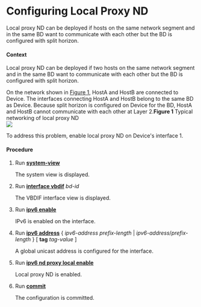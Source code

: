Configuring Local Proxy ND
==========================

Local proxy ND can be deployed if hosts on the same network segment and in the same BD want to communicate with each other but the BD is configured with split horizon.

#### Context

Local proxy ND can be deployed if two hosts on the same network segment and in the same BD want to communicate with each other but the BD is configured with split horizon.

On the network shown in [Figure 1](#EN-US_TASK_0172365174__en-us_concept_0161511699_fig_dc_vrp_nd_feature_002904), HostA and HostB are connected to Device. The interfaces connecting HostA and HostB belong to the same BD as Device. Because split horizon is configured on Device for the BD, HostA and HostB cannot communicate with each other at Layer 2.**Figure 1** Typical networking of local proxy ND  
![](images/fig_dc_vrp_nd_feature_003709.png)  

To address this problem, enable local proxy ND on Device's interface 1.


#### Procedure

1. Run [**system-view**](cmdqueryname=system-view)
   
   
   
   The system view is displayed.
2. Run [**interface vbdif**](cmdqueryname=interface+vbdif) *bd-id*
   
   
   
   The VBDIF interface view is displayed.
3. Run [**ipv6 enable**](cmdqueryname=ipv6+enable)
   
   
   
   IPv6 is enabled on the interface.
4. Run [**ipv6 address**](cmdqueryname=ipv6+address) { *ipv6-address* *prefix-length* | *ipv6-address*/*prefix-length* } [ **tag** *tag-value* ]
   
   
   
   A global unicast address is configured for the interface.
5. Run [**ipv6 nd proxy local enable**](cmdqueryname=ipv6+nd+proxy+local+enable)
   
   
   
   Local proxy ND is enabled.
6. Run [**commit**](cmdqueryname=commit)
   
   
   
   The configuration is committed.